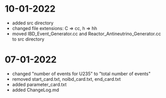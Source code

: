 
# 10-01-2022
- added src directory
- changed file extensions: C => cc, h => hh
- moved IBD_Event_Generator.cc and Reactor_Antineutrino_Generator.cc to src directory
# 07-01-2022
- changed "number of events for U235" to "total number of events"
- removed start_card.txt, noibd_card.txt, end_card.txt
- added parameter_card.txt
- added ChangeLog.md
